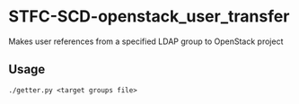# STFC-SCD-openstack_user_transfer
Makes user references from a specified LDAP group to OpenStack project

Usage
-----
`./getter.py <target groups file>`
